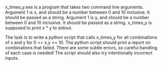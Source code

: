 x_times_y.exe is a program that takes two command line arguments.
Argument 1 is x, and should be a number between 0 and 10 inclusive. It should
be passed as a string.
Argument 1 is y, and should be a number between 0 and 10 inclusive. It should
be passed as a string.
x_times_y is supposed to print x * y to stdout.

The task is to write a python script that calls x_times_y for all combinations
of x and y for 0 <= x,y <= 10. The python script should print a report on
combinations that failed. There are some subtle errors, so careful handling of
each case is needed! The script should also try intentionally incorrect inputs.
